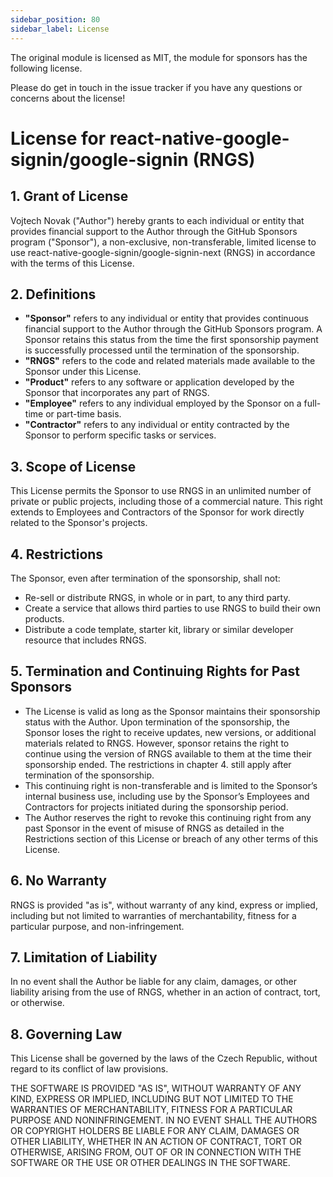 ```yaml
---
sidebar_position: 80
sidebar_label: License
---
```


The original module is licensed as MIT, the module for sponsors has the following license.

Please do get in touch in the issue tracker if you have any questions or concerns about the license!

# License for react-native-google-signin/google-signin (RNGS)

## 1. Grant of License

Vojtech Novak ("Author") hereby grants to each individual or entity that provides financial support to the Author through the GitHub Sponsors program ("Sponsor"), a non-exclusive, non-transferable, limited license to use react-native-google-signin/google-signin-next (RNGS) in accordance with the terms of this License.

## 2. Definitions

- **"Sponsor"** refers to any individual or entity that provides continuous financial support to the Author through the GitHub Sponsors program. A Sponsor retains this status from the time the first sponsorship payment is successfully processed until the termination of the sponsorship.
- **"RNGS"** refers to the code and related materials made available to the Sponsor under this License.
- **"Product"** refers to any software or application developed by the Sponsor that incorporates any part of RNGS.
- **"Employee"** refers to any individual employed by the Sponsor on a full-time or part-time basis.
- **"Contractor"** refers to any individual or entity contracted by the Sponsor to perform specific tasks or services.

## 3. Scope of License

This License permits the Sponsor to use RNGS in an unlimited number of private or public projects, including those of a commercial nature. This right extends to Employees and Contractors of the Sponsor for work directly related to the Sponsor's projects.

## 4. Restrictions

The Sponsor, even after termination of the sponsorship, shall not:

- Re-sell or distribute RNGS, in whole or in part, to any third party.
- Create a service that allows third parties to use RNGS to build their own products.
- Distribute a code template, starter kit, library or similar developer resource that includes RNGS.

## 5. Termination and Continuing Rights for Past Sponsors

- The License is valid as long as the Sponsor maintains their sponsorship status with the Author. Upon termination of the sponsorship, the Sponsor loses the right to receive updates, new versions, or additional materials related to RNGS. However, sponsor retains the right to continue using the version of RNGS available to them at the time their sponsorship ended. The restrictions in chapter 4. still apply after termination of the sponsorship.
- This continuing right is non-transferable and is limited to the Sponsor’s internal business use, including use by the Sponsor’s Employees and Contractors for projects initiated during the sponsorship period.
- The Author reserves the right to revoke this continuing right from any past Sponsor in the event of misuse of RNGS as detailed in the Restrictions section of this License or breach of any other terms of this License.

## 6. No Warranty

RNGS is provided "as is", without warranty of any kind, express or implied, including but not limited to warranties of merchantability, fitness for a particular purpose, and non-infringement.

## 7. Limitation of Liability

In no event shall the Author be liable for any claim, damages, or other liability arising from the use of RNGS, whether in an action of contract, tort, or otherwise.

## 8. Governing Law

This License shall be governed by the laws of the Czech Republic, without regard to its conflict of law provisions.

THE SOFTWARE IS PROVIDED "AS IS", WITHOUT WARRANTY OF ANY KIND, EXPRESS OR
IMPLIED, INCLUDING BUT NOT LIMITED TO THE WARRANTIES OF MERCHANTABILITY,
FITNESS FOR A PARTICULAR PURPOSE AND NONINFRINGEMENT. IN NO EVENT SHALL THE
AUTHORS OR COPYRIGHT HOLDERS BE LIABLE FOR ANY CLAIM, DAMAGES OR OTHER
LIABILITY, WHETHER IN AN ACTION OF CONTRACT, TORT OR OTHERWISE, ARISING FROM,
OUT OF OR IN CONNECTION WITH THE SOFTWARE OR THE USE OR OTHER DEALINGS IN THE
SOFTWARE.
